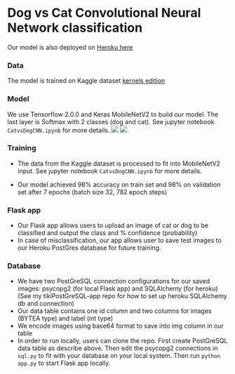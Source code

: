# Dog vs Cat Convolutional Neural Network classification
Our model is also deployed on [Heroku here](https://dogvscat-mobilenet.herokuapp.com)

### Data
The model is trained on Kaggle dataset [kernels edition](https://www.kaggle.com/c/dogs-vs-cats-redux-kernels-edition/data)

### Model
We use Tensorflow 2.0.0 and Keras MobileNetV2 to build our model. The last layer is Softmax with 2 classes (dog and cat). See jupyter notebook `CatvsDogCNN.ipynb` for more details.
![](https://machinethink.net/images/mobilenet-v2/ExpandProject@2x.png)
![](https://machinethink.net/images/mobilenet-v2/Compression@2x.png)

### Training
- The data from the Kaggle dataset is processed to fit into MobileNetV2 input. See jupyter notebook `CatvsDogCNN.ipynb` for more details.

- Our model achieved 98% accuracy on train set and 98% on validation set after 7 epochs (batch size 32, 782 epoch steps)

### Flask app
-  Our Flask app allows users to upload an image of cat or dog to be classified and output the class and % confidence (probability)
-   In case of misclassification, our app allows user to save test images to our Heroku PostGres database for future training.

### Database
-   We have two PostGreSQL connection configurations for our saved images: psycopg2 (for local Flask app) and SQLAlchemy (for heroku) (See my tikiPostGreSQL-app repo for how to set up heroku SQLAlchemy db and connection)
-   Our data table contains one id column and two columns for images (BYTEA type) and label (int type)
-   We encode images using base64 format to save into img column in our table
-   In order to run locally, users can clone the repo. First create PostGreSQL data table as describe above. Then edit the psycopg2 connections in `sql.py` to fit with your database on your local system. Then run `python app.py` to start Flask app locally.